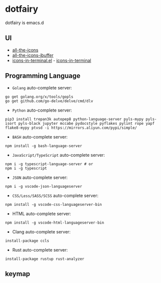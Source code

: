 # dotfairy

dotfairy is emacs.d



## UI

- [all-the-icons](https://github.com/domtronn/all-the-icons.el)
- [all-the-icons-ibuffer](https://github.com/seagle0128/all-the-icons-ibuffer)
- [icons-in-terminal.el](https://github.com/seagle0128/icons-in-terminal.el) - [icons-in-terminal](https://github.com/sebastiencs/icons-in-terminal)

## Programming Language

- `Golang`
auto-complete server:
```shell
go get golang.org/x/tools/gopls
go get github.com/go-delve/delve/cmd/dlv
```

- `Python`
auto-complete server:
```shell
pip3 install trepan3k autopep8 python-language-server pyls-mypy pyls-isort pyls-black jupyter mccabe pydocstyle pyflakes pylint rope yapf flake8-mypy ptvsd -i https://mirrors.aliyun.com/pypi/simple/
```
- `BASH`
auto-complete server:
```shell
npm install -g bash-language-server
```

- `JavaScript/TypeScript`
auto-complete server:
```shell
npm i -g typescript-language-server # or
npm i -g typescript
```

- `JSON`
auto-complete server:
```shell
npm i -g vscode-json-languageserver
```

- `CSS/Less/SASS/SCSS`
auto-complete server:
```shell
npm install -g vscode-css-languageserver-bin
```
- HTML
auto-complete server:
```shell
npm install -g vscode-html-languageserver-bin
```

- Clang
auto-complete server:

```
install-package ccls
```

- Rust
auto-complete server:

```
install-package rustup rust-analyzer
```

## keymap
